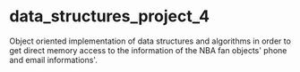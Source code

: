 # data_structures_project_4
Object oriented implementation of data structures and algorithms in order to get direct memory access to the information of the NBA fan objects' phone and email informations'.

